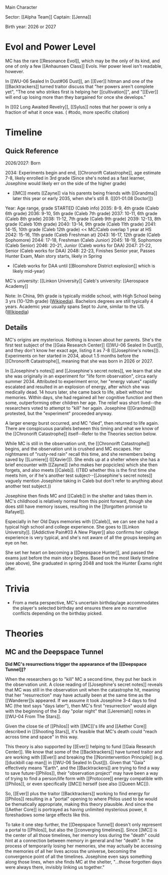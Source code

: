 Main Character

Sector: [[Alpha Team]]
Captain: [[Jenna]]

Birth year: 2026 or 2027

# Evol and Power Level
MC has the rare [[Resonance Evol]], which may be the only of its kind, and one of only a few [[Anhaunsen Class]] Evols. Her power level isn't readable, however.

In [[WU-06 Sealed In Dust#06 Dust]], an [[Ever]] hitman and one of the [[Backtrackers]] turned traitor discuss that "her powers aren't complete yet", "The one who strikes first is helping her [[cultivation]]", and "[[Ever]] will end up losing more than they bargained for once she develops."

In [[02 Long Awaited Revelry]], [[Sylus]] notes that her power is only a fraction of what it once was. ( #todo, more specific citation)

# Timeline

## Quick Reference

2026/2027: Born

2034: Experiments begin and end, [[Chronorift Catastrophe]], age estimate 7-8, likely enrolled in 3rd grade (Since she's noted as a fast learner, Josephine would likely err on the side of the higher grade)
* [[MC]] meets [[Zayne]] via his parents being friends with [[Grandma]] later this year or early 2035, when she's still 8. ([[01-01.08 Doctor]])

Year: Age range, grade STARTED (Caleb info)
2035: 8-9, 4th grade (Caleb 6th grade)
2036: 9-10, 5th grade (Caleb 7th grade)
2037: 10-11, 6th grade (Caleb 8th grade)
2038: 11-12, 7th grade (Caleb 9th grade)
2039: 12-13, 8th grade (Caleb 10th grade)
2040: 13-14, 9th grade (Caleb 11th grade)
2041: 14-15, 10th grade (Caleb 12th grade) << MC/Caleb overlap 1 year at HS
2042: 15-16, 11th grade (Caleb Freshman at)
2043: 16-17, 12th grade (Caleb Sophomore)
2044: 17-18, Freshman (Caleb Junior)
2045: 18-19, Sophomore (Caleb Senior)
2046: 20-21, Junior (Caleb works for DAA)
2047: 21-22, Senior (Caleb works for DAA)
2048: 22-23, Finishes Senior year, Passes Hunter Exam, Main story starts, likely in Spring
* (Caleb works for DAA until [[Bloomshore District explosion]] which is likely mid-year)

MC's university: [[Linkon University]]
Caleb's university: [[Aerospace Academy]]

Note: In China, 9th grade is typically middle school, with High School being 3 yrs (10-12th grade) ([Wikipedia](https://en.wikipedia.org/wiki/Education_in_China#Education_system)). Bachelors degrees are still typically 4 years. Academic year usually spans Sept to June, similar to the US. ([Wikipedia](https://en.wikipedia.org/wiki/Academic_year#China))

## Details
MC's origins are mysterious. Nothing is known about her parents. She's the first test subject of the [[Gaia Research Center]] ([[WU-06 Sealed In Dust]]), and they don't know her exact age, listing it as 7-8 ([[Josephine's notes]]). Experiments on her started in 2034, about 1.5 months before the [[Chronorift Catastrophe]], meaning that she was born in 2026 or 2027.

In [[Josephine's notes]] and [[Josephine's secret notes]], we learn that she she was originally in an experiment for "life form observation", circa early summer 2034. Attributed to experiment error, her "energy values" rapidly escalated and resulted in an explosion of energy, after which she was medically dead. 14 hours later, she came back to life, albeit without her memories. Within days, she had regained all her cognitive function and then some, outperforming other children her age. The relief was short lived--the researchers voted to attempt to "kill" her again. Josephine ([[Grandma]]) protested, but the "experiment" proceeded anyway.

A larger energy burst occurred, and MC "died", then returned to life again. There are conspicuous parallels between this timing and what we know of the [[Chronorift Catastrophe]] itself--Refer to the Theories section below.

While MC is still in the observation unit, the [[Chronorift Catastrophe]] begins, and the observation unit is crushed and MC escapes. Her nightmares of "rusty-red rain" recall this time, and she remembers being saved by [[Lumiere]] ([[Xavier]]). She ends up at a shelter where she has a brief encounter with [[Zayne]] (who makes her popcicles) which she then forgets, and also meets [[Caleb]]. ((TBD whether this is the first time she meets him, or if he's another test subject--[[Josephine's secret notes]] vaguely mention Josephine taking in Caleb but don't refer to anything about another test subject.))

Josephine then finds MC and [[Caleb]] in the shelter and takes them in. MC's childhood is relatively normal from this point forward, though she does still have memory issues, resulting in the [[forgotten promise to Rafayel]].

Especially in her Old Days memories with [[Caleb]], we can see she had a typical high school and college experience. She goes to [[Linkon University]]. [[Addictive Pain#03 A New Player]] also confirms her college experience is very typical, and she's not aware of all the groups keeping an eye on her.

She set her heart on becoming a [[Deepspace Hunter]], and passed the exams just before the main story begins. Based on the most likely timeline (see above), She graduated in spring 2048 and took the Hunter Exams right after.

# Trivia
* From a meta perspective, MC's uncertain birthday/age accommodates the player's selected birthday and ensures there are no narrative conflicts depending on the birthday picked.

# Theories

## MC and the Deepspace Tunnel
**Did MC's resurrections trigger the appearance of the [[Deepspace Tunnel]]?**

When the researchers go to "kill" MC a second time, they put her back in the observation unit. A close reading of [[Josephine's secret notes]] reveals that MC was still in the observation unit when the catastrophe hit, meaning that her "resurrection" may have actually been at the same time as the [[Wanderer]]s appeared. If we assume it took Josephine 3-4 days to find MC (the text says "days later"), then MC's first "resurrection" would align with the beginning of the 3 day "polar night" that [[Jeremiah]] notes in [[WU-04 From The Stars]].

Given the close tie of [[Philos]] with [[MC]]'s life and [[Aether Core]] described in [[Shooting Stars]], it's feasible that MC's death could "reach across time and space" in this way.

This theory is also supported by [[Ever]] helping to fund [[Gaia Research Center]]. We know that some of the [[Backtrackers]] have turned traitor and are working with [[Ever]] and breaking the [[Nonintervention Principle]] (e.g. [[duckbill cap man]] in [[WU-06 Sealed In Dust]]). Given that "Gaia" effectively means "Earth", and the [[Backtrackers]] are trying to find a way to save future-[[Philos]], their "observation project" may have been a way of trying to find a person/life form with [[Protocore]] energy compatible with [[Philos]], or even specifically [[MC]] herself (see also [[Queen MC]]).

So, [[Ever]] plus the traitor [[Backtrackers]] working to find energy for [[Philos]] resulting in a "portal" opening to where Philos used to be would be thematically appropriate, making this theory plausible. And since the [[Aether Core]] is portrayed as having unlimited mysterious power, it foreshadows some large effects like this.

To take it one step further, the [[Deepspace Tunnel]] doesn't only represent a portal to [[Philos]], but also the [[converging timelines]]. Since [[MC]] is the center of all those timelines, her memory loss during the "death" could hint at a connection between memory in general and her "death". In the process of temporarily losing her memories, she may actually be accessing the memories of all her lives across the universe, becoming the convergence point of all the timelines. Josephine even says something along those lines, when she finds MC at the shelter, "...those forgotten days were always there, invisibly linking us together."
